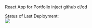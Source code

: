 React App for Portfolio
inject github ci/cd


Status of Last Deployment:<br>
<img src="https://github.com/omekov/azamat.dev/workflows/React-App-CI-CD/badge.svg?branch=master"><br>


